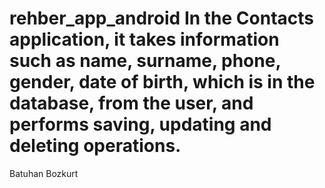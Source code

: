 # rehber_app_android In the Contacts application, it takes information such as name, surname, phone, gender, date of birth, which is in the database, from the user, and performs saving, updating and deleting operations.
Batuhan Bozkurt
